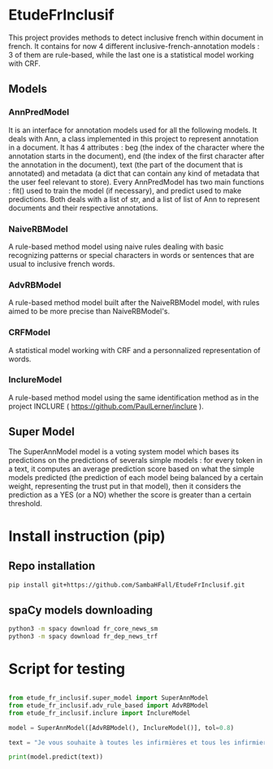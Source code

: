# EtudeFrInclusif

This project provides methods to detect inclusive french within document in french.
It contains for now 4 different inclusive-french-annotation models : 3 of them are rule-based, while the last one is a statistical model working with CRF. 

## Models

### AnnPredModel
It is an interface for annotation models used for all the following models. It deals with Ann, a class implemented in this project to represent annotation in a document. It has 4 attributes : beg (the index of the character where the annotation starts in the document), end (the index of the first character after the annotation in the document), text (the part of the document that is annotated) and metadata (a dict that can contain any kind of metadata that the user feel relevant to store).
Every AnnPredModel has two main functions : fit() used to train the model (if necessary), and predict used to make predictions. Both deals with a list of str, and a list of list of Ann to represent documents and their respective annotations.

### NaiveRBModel 
A rule-based method model using naive rules dealing with basic recognizing patterns or special characters in words or sentences that are usual to inclusive french words.

### AdvRBModel
A rule-based method model built after the NaiveRBModel model, with rules aimed to be more precise than NaiveRBModel's.

### CRFModel
A statistical model working with CRF and a personnalized representation of words.

### InclureModel
A rule-based method model using the same identification method as in the project INCLURE ( https://github.com/PaulLerner/inclure ).

## Super Model
The SuperAnnModel model is a voting system model which bases its predictions on the predictions of severals simple models : for every token in a text, it computes an average prediction score based on what the simple models predicted (the prediction of each model being balanced by a certain weight, representing the trust put in that model), then it considers the prediction as a YES (or a NO) whether the score is greater than a certain threshold.


# Install instruction (pip)

## Repo installation
```bash
pip install git+https://github.com/SambaHFall/EtudeFrInclusif.git
```

## spaCy models downloading
```bash
python3 -m spacy download fr_core_news_sm
python3 -m spacy download fr_dep_news_trf
```


# Script for testing
```python

from etude_fr_inclusif.super_model import SuperAnnModel
from etude_fr_inclusif.adv_rule_based import AdvRBModel
from etude_fr_inclusif.inclure import InclureModel

model = SuperAnnModel([AdvRBModel(), InclureModel()], tol=0.8)

text = "Je vous souhaite à toutes les infirmières et tous les infirmiers, les étudiants sont là, l'écrivaine aussi."

print(model.predict(text))

```
